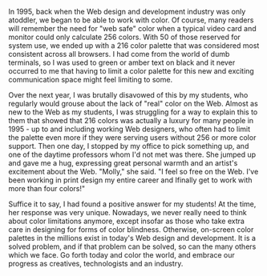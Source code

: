 

In 1995, back when the Web design and development industry was only atoddler, we began to be able to work with
color. Of course, many readers will remember the need for "web safe" color when a typical video card and
monitor could only calculate 256 colors. With 50 of those reserved for system use, we ended up with a 216
color palette that was considered most consistent across all browsers. I had come from the world of dumb
terminals, so I was used to green or amber text on black and it never occurred to me that having to limit a
color palette for this new and exciting communication space might feel limiting to some.

Over the next year, I was brutally disavowed of this by my students, who regularly would grouse about the lack
of "real" color on the Web. Almost as new to the Web as my students, I was struggling for a way to explain
this to them that showed that 216 colors was actually a luxury for many people in 1995 - up to and including
working Web designers, who often had to limit the palette even more if they were serving users without 256 or
more color support. Then one day, I stopped by my office to pick something up, and one of the daytime
professors whom I'd not met was there. She jumped up and gave me a hug, expressing great personal warmth and
an artist's excitement about the Web. "Molly," she said. "I feel so free on the Web. I've been working in
print design my entire career and Ifinally get to work with more than four colors!"

Suffice it to say, I had found a positive answer for my students! At the time, her response was very unique.
Nowadays, we never really need to think about color limitations anymore, except insofar as those who take
extra care in designing for forms of color blindness. Otherwise, on-screen color palettes in the millions
exist in today's Web design and development. It is a solved problem, and if that problem can be solved, so can
the many others which we face. Go forth today and color the world, and embrace our progress as creatives,
technologists and an industry.